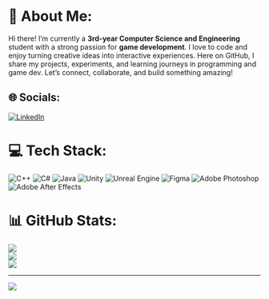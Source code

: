 # 💫 About Me:
Hi there! I’m currently a **3rd-year Computer Science and Engineering** student with a strong passion for **game development**. I love to code and enjoy turning creative ideas into interactive experiences. Here on GitHub, I share my projects, experiments, and learning journeys in programming and game dev. Let’s connect, collaborate, and build something amazing!

## 🌐 Socials:
[![LinkedIn](https://img.shields.io/badge/LinkedIn-%230077B5.svg?logo=linkedin&logoColor=white)](https://www.linkedin.com/in/sony-jenith-d-2686702b6) 

# 💻 Tech Stack:
![C++](https://img.shields.io/badge/c++-%2300599C.svg?style=for-the-badge&logo=c%2B%2B&logoColor=white) ![C#](https://img.shields.io/badge/c%23-%23239120.svg?style=for-the-badge&logo=csharp&logoColor=white) ![Java](https://img.shields.io/badge/java-%23ED8B00.svg?style=for-the-badge&logo=openjdk&logoColor=white) ![Unity](https://img.shields.io/badge/unity-%23000000.svg?style=for-the-badge&logo=unity&logoColor=white) ![Unreal Engine](https://img.shields.io/badge/unrealengine-%23313131.svg?style=for-the-badge&logo=unrealengine&logoColor=white) ![Figma](https://img.shields.io/badge/figma-%23F24E1E.svg?style=for-the-badge&logo=figma&logoColor=white) ![Adobe Photoshop](https://img.shields.io/badge/adobe%20photoshop-%2331A8FF.svg?style=for-the-badge&logo=adobe%20photoshop&logoColor=white) ![Adobe After Effects](https://img.shields.io/badge/Adobe%20After%20Effects-9999FF.svg?style=for-the-badge&logo=Adobe%20After%20Effects&logoColor=white)
# 📊 GitHub Stats:
![](https://github-readme-stats.vercel.app/api?username=SonyJenith&theme=dark&hide_border=false&include_all_commits=true&count_private=false)<br/>
![](https://nirzak-streak-stats.vercel.app/?user=SonyJenith&theme=dark&hide_border=false)<br/>
![](https://github-readme-stats.vercel.app/api/top-langs/?username=SonyJenith&theme=dark&hide_border=false&include_all_commits=true&count_private=false&layout=compact)

---
[![](https://visitcount.itsvg.in/api?id=SonyJenith&icon=0&color=0)](https://visitcount.itsvg.in)

<!-- Proudly created with GPRM ( https://gprm.itsvg.in ) -->
